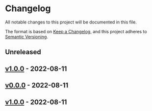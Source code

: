 # Changelog

All notable changes to this project will be documented in this file.

The format is based on [Keep a Changelog](https://keepachangelog.com/en/1.0.0/),
and this project adheres to [Semantic Versioning](https://semver.org/spec/v2.0.0.html).

## Unreleased

## [v1.0.0](https://github.com/deldelmax/allennlp-light/releases/tag/v1.0.0) - 2022-08-11

## [v0.0.0](https://github.com/deldelmax/allennlp-light/releases/tag/v0.0.0) - 2022-08-11
## [v1.0.0](https://github.com/deldelmax/allennlp-light/releases/tag/v1.0.0) - 2022-08-11
